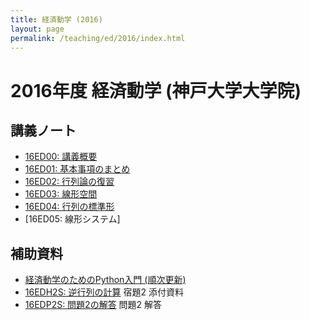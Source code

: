 ```yaml
---
title: 経済動学 (2016)
layout: page
permalink: /teaching/ed/2016/index.html
---
```

# 2016年度 経済動学 (神戸大学大学院)

## 講義ノート

- [16ED00: 講義概要](/teaching/16ED00.pdf)
- [16ED01: 基本事項のまとめ](/teaching/16ED01.pdf)
- [16ED02: 行列論の復習](/teaching/16ED02.pdf)
- [16ED03: 線形空間](/teaching/16ED03.pdf)
- [16ED04: 行列の標準形](/teaching/16ED04.pdf)
- [16ED05: 線形システム]


## 補助資料

- [経済動学のためのPython入門 (順次更新)](http://kenjisato.github.io/pynote/)
- [16EDH2S: 逆行列の計算](/teaching/16EDH2S.pdf) 宿題2 添付資料
- [16EDP2S: 問題2の解答](/teaching/16EDP2S.pdf) 問題2 解答
